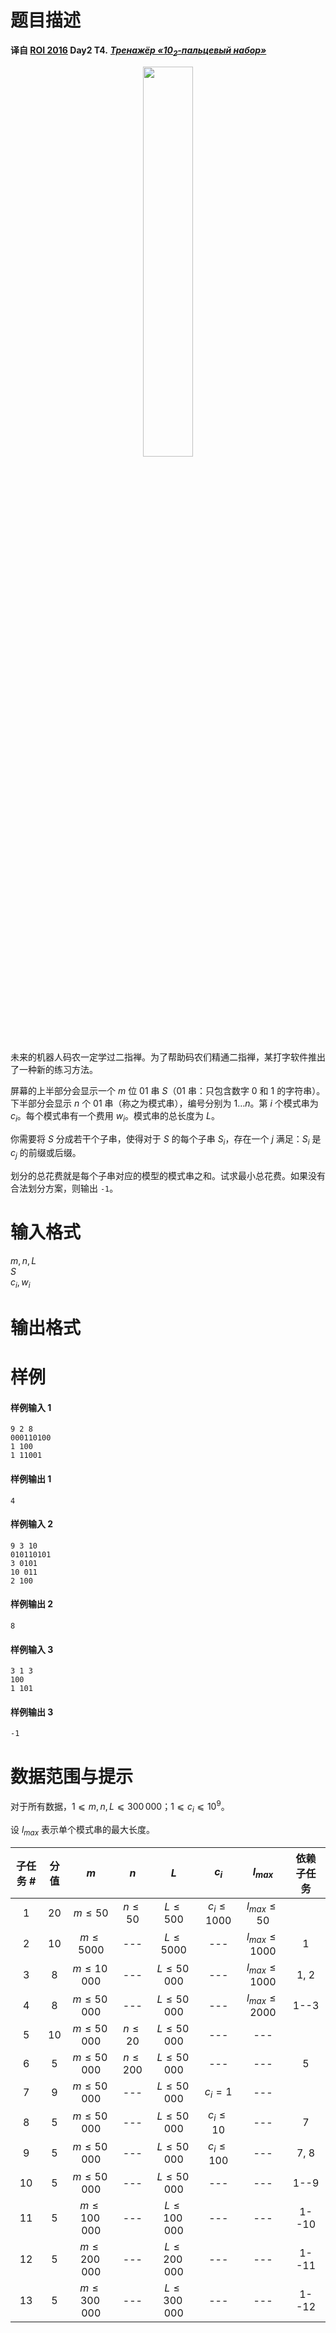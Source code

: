 
# 题目描述

**译自 [ROI 2016](http://neerc.ifmo.ru/school/archive/2015-2016.html) Day2 T4.** ***[Тренажёр «10<sub>2</sub>-пальцевый набор»](http://neerc.ifmo.ru/school/archive/2015-2016/ru-olymp-roi-2016-day2.pdf)***

<center><img src="source/loj/3067/img/aHR0cHM6Ly9sb2otaW1nLnVweXVuLm1lbmNpLm1lbXNldDAuY24vMjAxOS8wNS8xNS81Y2RjMjA3ZjljYWMzLmpwZw==.jpg" width="40%">
</center>

未来的机器人码农一定学过二指禅。为了帮助码农们精通二指禅，某打字软件推出了一种新的练习方法。

屏幕的上半部分会显示一个 $m$ 位 01 串 $S$（01 串：只包含数字 0 和 1 的字符串）。下半部分会显示 $n$ 个 01 串（称之为模式串），编号分别为 $1\ldots n$。第 $i$ 个模式串为 $c_i$。每个模式串有一个费用 $w_i$。模式串的总长度为 $L$。 

你需要将 $S$ 分成若干个子串，使得对于 $S$ 的每个子串 $S_i$，存在一个 $j$ 满足：$S_i$ 是 $c_j$ 的前缀或后缀。

划分的总花费就是每个子串对应的模型的模式串之和。试求最小总花费。如果没有合法划分方案，则输出 `-1`。

# 输入格式

$m,n,L$  
$S$  
$c_i,w_i$

# 输出格式



# 样例

#### 样例输入 1
```plain
9 2 8
000110100
1 100
1 11001
```

#### 样例输出 1
```plain
4
```

#### 样例输入 2
```plain
9 3 10
010110101
3 0101
10 011
2 100
```

#### 样例输出 2
```plain
8
```

#### 样例输入 3
```plain
3 1 3
100
1 101
```

#### 样例输出 3
```plain
-1
```

# 数据范围与提示

对于所有数据，$1 ⩽ m, n, L ⩽ 300\,000$；$1 ⩽ c_i ⩽ 10^9$。

设 $l_{max}$ 表示单个模式串的最大长度。

| 子任务 # | 分值 |        $m$       |     $n$     |        $L$       |      $c_i$     |      $l_{max}$     | 依赖子任务 |
|:--------:|:----:|:----------------:|:-----------:|:----------------:|:--------------:|:------------------:|:----------:|
|     1    |  20  |    $m \le 50$    |  $n \le 50$ |    $L \le 500$   | $c_i \le 1000$ |  $l_{max} \le 50$  |            |
|     2    |  10  |   $m \le 5000$   |     ---     |   $L \le 5000$   |       ---      | $l_{max} \le 1000$ |      1     |
|     3    |   8  |  $m \le 10\,000$ |     ---     |  $L \le 50\,000$ |       ---      | $l_{max} \le 1000$ |    1, 2    |
|     4    |   &nbsp;8&nbsp;  |  $m \le 50\,000$ |     ---     |  $L \le 50\,000$ |       ---      | $l_{max} \le 2000$ |    1--3    |
|     5    |  10  |  $m \le 50\,000$ |  $n \le 20$ |  $L \le 50\,000$ |       ---      |         ---        |            |
|     6    |   5  |  $m \le 50\,000$ | $n \le 200$ |  $L \le 50\,000$ |       ---      |         ---        |      5     |
|     7    |   9  |  $m \le 50\,000$ |     ---     |  $L \le 50\,000$ |     $c_i=1$    |         ---        |            |
|     8    |   5  |  $m \le 50\,000$ |     ---     |  $L \le 50\,000$ |   $c_i\le 10$  |         ---        |      7     |
|     9    |   &nbsp;5&nbsp;  |  $m \le 50\,000$ |     ---     |  $L \le 50\,000$ |  $c_i\le 100$  |         ---        |    7, 8    |
|    10    |   5  |  $m \le 50\,000$ |     ---     |  $L \le 50\,000$ |       ---      |         ---        |    1--9    |
|    11    |   &nbsp;5&nbsp;  | $m \le 100\,000$ |     ---     | $L \le 100\,000$ |       ---      |         ---        |    1--10   |
|    12    |   5  | $m \le 200\,000$ |     ---     | $L \le 200\,000$ |       ---      |         ---        |    1--11   |
|    13    |   &nbsp;5&nbsp;  | $m \le 300\,000$ |     ---     | $L \le 300\,000$ |       ---      |         ---        |    1--12   |

